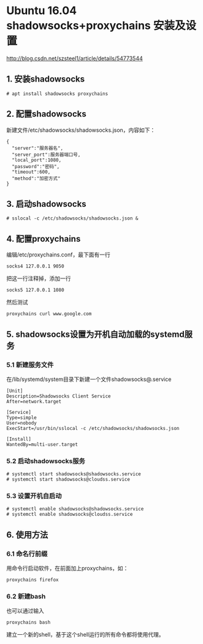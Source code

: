 # Ubuntu 16.04 shadowsocks+proxychains 安装及设置

http://blog.csdn.net/szsteel1/article/details/54773544

## 1. 安装shadowsocks

```
# apt install shadowsocks proxychains
```

## 2. 配置shadowsocks

新建文件/etc/shadowsocks/shadowsocks.json，内容如下：

```
{
  "server":"服务器名",
  "server_port":服务器端口号,
  "local_port":1080,
  "password":"密码",
  "timeout":600,
  "method":"加密方式"
}    
``` 

## 3. 启动shadowsocks

```
# sslocal -c /etc/shadowsocks/shadowsocks.json &
```

## 4. 配置proxychains

编辑/etc/proxychains.conf，最下面有一行
```
socks4 127.0.0.1 9050
```
把这一行注释掉，添加一行
```
socks5 127.0.0.1 1080
```
然后测试
```
proxychains curl www.google.com
```

## 5. shadowsocks设置为开机自动加载的systemd服务

### 5.1 新建服务文件

在/lib/systemd/system目录下新建一个文件shadowsocks@.service

```
[Unit]
Description=Shadowsocks Client Service
After=network.target

[Service]
Type=simple
User=nobody
ExecStart=/usr/bin/sslocal -c /etc/shadowsocks/shadowsocks.json

[Install]
WantedBy=multi-user.target
```

### 5.2 启动shadowsocks服务

```
# systemctl start shadowsocks@shadowsocks.service
# systemctl start shadowsocks@cloudss.service
```

### 5.3 设置开机自启动

```
# systemctl enable shadowsocks@shadowsocks.service
# systemctl enable shadowsocks@cloudss.service
```

## 6. 使用方法

### 6.1 命名行前缀
用命令行启动软件，在前面加上proxychains，如：

```
proxychains firefox
```

### 6.2 新建bash

也可以通过输入
```
proxychains bash
```
建立一个新的shell，基于这个shell运行的所有命令都将使用代理。

